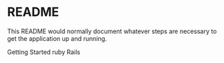 # README

This README would normally document whatever steps are necessary to get the
application up and running.

Getting Started ruby Rails
